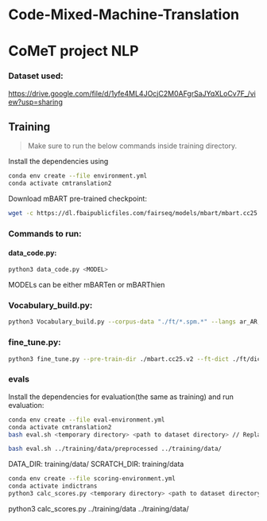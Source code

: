 # Code-Mixed-Machine-Translation
# CoMeT project NLP

### Dataset used: 
https://drive.google.com/file/d/1yfe4ML4JOcjC2M0AFgrSaJYqXLoCv7F_/view?usp=sharing

## Training

> Make sure to run the below commands inside training directory.

Install the dependencies using

```bash
conda env create --file environment.yml
conda activate cmtranslation2
```

Download mBART pre-trained checkpoint:

```bash
wget -c https://dl.fbaipublicfiles.com/fairseq/models/mbart/mbart.cc25.v2.tar.gz

```
### Commands to run:

#### data_code.py:
```bash
python3 data_code.py <MODEL>
```
MODELs can be either mBARTen or mBARThien

### Vocabulary_build.py:
```bash
python3 Vocabulary_build.py --corpus-data "./ft/*.spm.*" --langs ar_AR,cs_CZ,de_DE,en_XX,es_XX,et_EE,fi_FI,fr_XX,gu_IN,hi_IN,it_IT,ja_XX,kk_KZ,ko_KR,lt_LT,lv_LV,my_MM,ne_NP,nl_XX,ro_RO,ru_RU,si_LK,tr_TR,vi_VN,zh_CN --output ./ft/dict.txt
```

### fine_tune.py:
```bash
python3 fine_tune.py --pre-train-dir ./mbart.cc25.v2 --ft-dict ./ft/dict.txt --langs ar_AR,cs_CZ,de_DE,en_XX,es_XX,et_EE,fi_FI,fr_XX,gu_IN,hi_IN,it_IT,ja_XX,kk_KZ,ko_KR,lt_LT,lv_LV,my_MM,ne_NP,nl_XX,ro_RO,ru_RU,si_LK,tr_TR,vi_VN,zh_CN --output ./ft/model.pt
```
### evals
Install the dependencies for evaluation(the same as training) and run evaluation:

```bash
conda env create --file eval-environment.yml
conda activate cmtranslation2
bash eval.sh <temporary directory> <path to dataset directory> // Replace with below cmd
```
```bash
bash eval.sh ../training/data/preprocessed ../training/data/
```
DATA_DIR: training/data/
SCRATCH_DIR: training/data

```bash
conda env create --file scoring-environment.yml
conda activate indictrans
python3 calc_scores.py <temporary directory> <path to dataset directory> // Replace with below cmd
```

python3 calc_scores.py ../training/data ../training/data/
